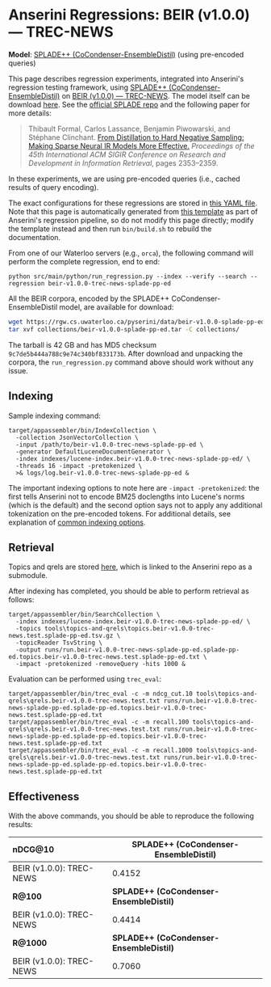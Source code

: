 # Anserini Regressions: BEIR (v1.0.0) &mdash; TREC-NEWS

**Model**: [SPLADE++ (CoCondenser-EnsembleDistil)](https://arxiv.org/abs/2205.04733) (using pre-encoded queries)

This page describes regression experiments, integrated into Anserini's regression testing framework, using [SPLADE++ (CoCondenser-EnsembleDistil)](https://arxiv.org/abs/2205.04733) on [BEIR (v1.0.0) &mdash; TREC-NEWS](http://beir.ai/).
The model itself can be download [here](https://huggingface.co/naver/splade-cocondenser-ensembledistil).
See the [official SPLADE repo](https://github.com/naver/splade) and the following paper for more details:

> Thibault Formal, Carlos Lassance, Benjamin Piwowarski, and Stéphane Clinchant. [From Distillation to Hard Negative Sampling: Making Sparse Neural IR Models More Effective.](https://dl.acm.org/doi/10.1145/3477495.3531857) _Proceedings of the 45th International ACM SIGIR Conference on Research and Development in Information Retrieval_, pages 2353–2359.

In these experiments, we are using pre-encoded queries (i.e., cached results of query encoding).

The exact configurations for these regressions are stored in [this YAML file](../../src/main/resources/regression/beir-v1.0.0-trec-news-splade-pp-ed.yaml).
Note that this page is automatically generated from [this template](../../src/main/resources/docgen/templates/beir-v1.0.0-trec-news-splade-pp-ed.template) as part of Anserini's regression pipeline, so do not modify this page directly; modify the template instead and then run `bin/build.sh` to rebuild the documentation.

From one of our Waterloo servers (e.g., `orca`), the following command will perform the complete regression, end to end:

```
python src/main/python/run_regression.py --index --verify --search --regression beir-v1.0.0-trec-news-splade-pp-ed
```

All the BEIR corpora, encoded by the SPLADE++ CoCondenser-EnsembleDistil model, are available for download:

```bash
wget https://rgw.cs.uwaterloo.ca/pyserini/data/beir-v1.0.0-splade-pp-ed.tar -P collections/
tar xvf collections/beir-v1.0.0-splade-pp-ed.tar -C collections/
```

The tarball is 42 GB and has MD5 checksum `9c7de5b444a788c9e74c340bf833173b`.
After download and unpacking the corpora, the `run_regression.py` command above should work without any issue.

## Indexing

Sample indexing command:

```
target/appassembler/bin/IndexCollection \
  -collection JsonVectorCollection \
  -input /path/to/beir-v1.0.0-trec-news-splade-pp-ed \
  -generator DefaultLuceneDocumentGenerator \
  -index indexes/lucene-index.beir-v1.0.0-trec-news-splade-pp-ed/ \
  -threads 16 -impact -pretokenized \
  >& logs/log.beir-v1.0.0-trec-news-splade-pp-ed &
```

The important indexing options to note here are `-impact -pretokenized`: the first tells Anserini not to encode BM25 doclengths into Lucene's norms (which is the default) and the second option says not to apply any additional tokenization on the pre-encoded tokens.
For additional details, see explanation of [common indexing options](../../docs/common-indexing-options.md).

## Retrieval

Topics and qrels are stored [here](https://github.com/castorini/anserini-tools/tree/master/topics-and-qrels), which is linked to the Anserini repo as a submodule.

After indexing has completed, you should be able to perform retrieval as follows:

```
target/appassembler/bin/SearchCollection \
  -index indexes/lucene-index.beir-v1.0.0-trec-news-splade-pp-ed/ \
  -topics tools\topics-and-qrels\topics.beir-v1.0.0-trec-news.test.splade-pp-ed.tsv.gz \
  -topicReader TsvString \
  -output runs/run.beir-v1.0.0-trec-news-splade-pp-ed.splade-pp-ed.topics.beir-v1.0.0-trec-news.test.splade-pp-ed.txt \
  -impact -pretokenized -removeQuery -hits 1000 &
```

Evaluation can be performed using `trec_eval`:

```
target/appassembler/bin/trec_eval -c -m ndcg_cut.10 tools\topics-and-qrels\qrels.beir-v1.0.0-trec-news.test.txt runs/run.beir-v1.0.0-trec-news-splade-pp-ed.splade-pp-ed.topics.beir-v1.0.0-trec-news.test.splade-pp-ed.txt
target/appassembler/bin/trec_eval -c -m recall.100 tools\topics-and-qrels\qrels.beir-v1.0.0-trec-news.test.txt runs/run.beir-v1.0.0-trec-news-splade-pp-ed.splade-pp-ed.topics.beir-v1.0.0-trec-news.test.splade-pp-ed.txt
target/appassembler/bin/trec_eval -c -m recall.1000 tools\topics-and-qrels\qrels.beir-v1.0.0-trec-news.test.txt runs/run.beir-v1.0.0-trec-news-splade-pp-ed.splade-pp-ed.topics.beir-v1.0.0-trec-news.test.splade-pp-ed.txt
```

## Effectiveness

With the above commands, you should be able to reproduce the following results:

| **nDCG@10**                                                                                                  | **SPLADE++ (CoCondenser-EnsembleDistil)**|
|:-------------------------------------------------------------------------------------------------------------|-----------|
| BEIR (v1.0.0): TREC-NEWS                                                                                     | 0.4152    |
| **R@100**                                                                                                    | **SPLADE++ (CoCondenser-EnsembleDistil)**|
| BEIR (v1.0.0): TREC-NEWS                                                                                     | 0.4414    |
| **R@1000**                                                                                                   | **SPLADE++ (CoCondenser-EnsembleDistil)**|
| BEIR (v1.0.0): TREC-NEWS                                                                                     | 0.7060    |
